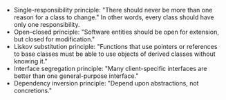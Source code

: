 
- Single-responsibility principle: "There should never be more than one reason for a class to change." In other words, every class should have only one responsibility.
- Open–closed principle: "Software entities should be open for extension, but closed for modification."
- Liskov substitution principle: "Functions that use pointers or references to base classes must be able to use objects of derived classes without knowing it."
- Interface segregation principle: "Many client-specific interfaces are better than one general-purpose interface."
- Dependency inversion principle: "Depend upon abstractions, not concretions."